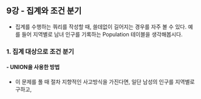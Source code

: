 
## 9강 - 집계와 조건 분기

* 집계를 수행하는 쿼리를 작성할 때, 쓸데없이 길어지는 경우를 자주 볼 수 있다. 예를 들어 지역별로 남녀 인구를 기록하는 
Population 테이블을 생각해봅시다.

### 1. 집계 대상으로 조건 분기

#### - UNION을 사용한 방법

* 이 문제를 풀 때 절차 지향적인 사고방식을 가진다면, 일단 남성의 인구를 지역별로 구하고, 